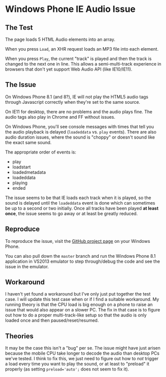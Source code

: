 Windows Phone IE Audio Issue
============================

## The Test

The page loads 5 HTML Audio elements into an array. 

When you press `Load`, an XHR request loads an MP3 file into each element.

When you press `Play`, the current "track" is played and then the track is changed to the next one in line. This allows a 
semi-multi-track experience in browsers that don't yet support Web Audio API (like IE10/IE11).

## The Issue

On Windows Phone 8.1 (and 8?), IE will not play the HTML5 audio tags through Javascript correctly when they're set to the same source.

On IE11 for desktop, there are no problems and the audio plays fine. The audio tags also play in Chrome and FF without issues.

On Windows Phone, you'll see console messages with times that tell you the audio playback is delayed (`loadeddata` vs. `play` events). There are 
also audio duration issues, where the sound is "choppy" or doesn't sound like the exact same sound.

The appropriate order of events is:

* play
* loadstart
* loadedmetadata
* loadeddata
* playing
* ended

The issue seems to be that IE loads each track when it is played, so the sound is delayed until the `loadeddata` event is done which can sometimes be up to a 
second or two initially. Once all tracks have been played **at least once**, the issue seems to go away or at least be greatly reduced.

## Reproduce

To reproduce the issue, visit the [GitHub project page](http://kamranicus.com/wp81-ie11-audio-bug/) on your Windows Phone.

You can also pull down the `master` branch and run the Windows Phone 8.1 application in VS2013 emulator to step through/debug the code and see the issue in the emulator.

## Workaround

I haven't yet found a workaround but I've only just put together the test case. I will update this test case when or if I find a suitable workaround. My running
theory is that the CPU load is big enough on a phone to raise an issue that would also appear on a slower PC. The fix in that case is to figure out how to
do a proper multi-track-like setup so that the audio is only loaded once and then paused/reset/resumed.

## Theories

It may be the case this isn't a "bug" per se. The issue might have just arisen because the mobile CPU take longer to decode the audio than desktop PCs we've tested. I think to fix this, we just need to figure out how to *not* 
trigger a load every time you want to play the sound, or at least to "preload" it properly (as setting `preload='auto';` does not seem to fix it).
